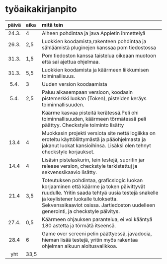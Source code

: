 # työaikakirjanpito

| päivä | aika | mitä tein  |
| :----:|:-----| :-----|
| 24.3. | 4    | Aiheen pohdintaa ja java Appletin ihmettelyä |
| 26.3. | 2,5  | Luokkien koodamista,rakenteen pohdintaa ja sähläämistä pluginejen kanssaa pom tiedostossa|
| 31.3. | 1,5  | Pom tiedoston kanssa taistelua oikeaan muotoon että sai ajettua ohjelmaa.|
| 31.3. | 5,5  | Luokkien koodamista ja käärmeen liikkumisen toiminallisuus.|
| 5.4.  | 3    | Uuden version koodaamista |
| 5.4.  | 2,5    | Paluu aikasempaan versioon, koodasin pistemerkki luokan (Token), pisteiden keräys toiminnallisuuden.  |
|       |      | Käärme kasvaa pisteitä kerätessä.Peli ohi toiminnallisuuden, käärmeen törmätessä peli päättyy. Checkstyle toiminto lisätty |
| 13.4  | 4    | Muokkasin projekti versiota site nettä logiikka on eroteltu käyttöliittymästä ja pääohjelmasta ja jakanut luokat kansioihinsa. Lisäksi olen tehnyt checkstyle korjaukset. | 
| 14.4  | 4    | Lisäsin pistelaskurin, tein testejä, suoritin jar release version, checkstyle tarkistettuj ja sekvenssikaavio lisätty. | 
|  21.4  | 3,5   | Toteutuksen pohdintaa, graficslogic luokan korjaaminen että käärme ja token päivittyvät ruudulle. Yritin saada tehtyä uusia testejä snakelle ja keylistener luokalle tuloksetta. Sekvenssikaaviot osissa. Jartiedoston uudelleen generointi, ja checkstyle päivitys.|
| 27.4. | 0,5 | Käärmeen ohjauksen parantelua, ei voi kääntyä 180 astetta ja törmätä itseensä.
| 28.4  | 6   | Game over screeni pelin päättyessä, javadocia, hieman lisää testejä, yritin myös rakentaa ohjelman alkuun  aloitusvalikkoa. |   
| yht   | 33,5   | | 
